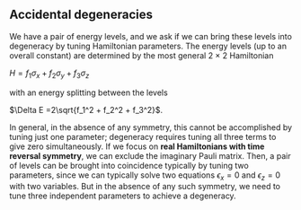 ## Accidental degeneracies
We have a pair of energy levels, and we ask if we can bring these levels into degeneracy by tuning Hamiltonian parameters. The energy levels (up to an overall constant) are determined by the most general 2 × 2 Hamiltonian 

$H = f_1\sigma_x + f_2\sigma_y + f_3\sigma_z$

with an energy splitting between the levels 

$\Delta E =2\sqrt{f_1^2 + f_2^2 + f_3^2}$.

In general, in the absence of any symmetry, this cannot be accomplished by tuning just one parameter; degeneracy requires tuning all three terms to give zero simultaneously.
If we focus on **real Hamiltonians with time reversal symmetry**, we can exclude the imaginary Pauli matrix. Then, a pair of levels can be brought into coincidence typically by tuning two parameters, since we can typically solve two equations $\epsilon_x =0$ and $\epsilon_z =0$ with two variables. But in the absence of any such symmetry, we need to tune three independent parameters to achieve a degeneracy. 

